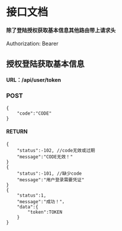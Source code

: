 # 接口文档
#### 除了登陆授权获取基本信息其他路由带上请求头
Authorization: Bearer
###
## 授权登陆获取基本信息
#### URL：/api/user/token
### POST
```
{
    "code":"CODE"
}
```
#### RETURN
```
{
    "status":-102, //code无效或过期
    "message":"CODE无效！"
}
{
    "status":-101, //缺少code
    "message":"用户登录需要凭证"
}
{
    "status":1,
    "message":"成功！"，
    "data":{
        "token":TOKEN
    }
}

```
